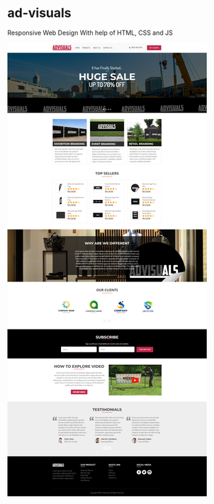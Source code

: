 # ad-visuals
Responsive Web Design With help of HTML, CSS and JS

![Desktop View](assets/Ad-visuals.png)
